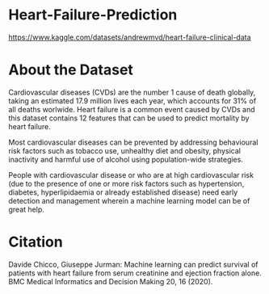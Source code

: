 # Heart-Failure-Prediction
https://www.kaggle.com/datasets/andrewmvd/heart-failure-clinical-data

# About the Dataset
Cardiovascular diseases (CVDs) are the number 1 cause of death globally, taking an estimated 17.9 million lives each year,
which accounts for 31% of all deaths worlwide. Heart failure is a common event caused by CVDs and this dataset contains 12 features that can 
be used to predict mortality by heart failure.

Most cardiovascular diseases can be prevented by addressing behavioural risk factors such as tobacco use, unhealthy diet and
obesity, physical inactivity and harmful use of alcohol using population-wide strategies.

People with cardiovascular disease or who are at high cardiovascular risk (due to the presence of one or more
risk factors such as hypertension, diabetes, hyperlipidaemia or already established disease) need early detection and management 
wherein a machine learning model can be of great help.

# Citation

Davide Chicco, Giuseppe Jurman: Machine learning can predict survival of patients with heart failure from serum creatinine and ejection fraction alone.
BMC Medical Informatics and Decision Making 20, 16 (2020). 

